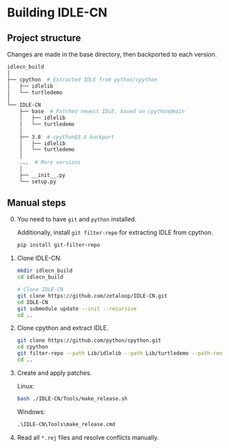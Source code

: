 # Building IDLE-CN

## Project structure

Changes are made in the base directory, then backported to each version.

```bash
idlecn_build
│
├── cpython  # Extracted IDLE from python/cpython
│   ├── idlelib
│   └── turtledemo
│
└── IDLE-CN
    ├── base  # Patched newest IDLE, based on cpython@main
    │   ├── idlelib
    │   └── turtledemo
    │
    ├── 3.8  # cpython@3.8 backport
    │   ├── idlelib
    │   └── turtledemo
    │
    ...  # More versions
    │
    ├── __init__.py
    └── setup.py
```

## Manual steps

0.  You need to have `git` and `python` installed.

    Additionally, install `git filter-repo` for extracting IDLE from cpython.

    ```bash
    pip install git-filter-repo
    ```

1.  Clone IDLE-CN.

    ```bash
    mkdir idlecn_build
    cd idlecn_build

    # Clone IDLE-CN
    git clone https://github.com/zetaloop/IDLE-CN.git
    cd IDLE-CN
    git submodule update --init --recursive
    cd ..
    ```

2.  Clone cpython and extract IDLE.

    ```bash
    git clone https://github.com/python/cpython.git
    cd cpython
    git filter-repo --path Lib/idlelib --path Lib/turtledemo --path-rename Lib/idlelib:idlelib --path-rename Lib/turtledemo:turtledemo --force
    cd ..
    ```

3.  Create and apply patches.

    Linux:
    ```bash
    bash ./IDLE-CN/Tools/make_release.sh
    ```
    Windows:
    ```cmd
    .\IDLE-CN\Tools\make_release.cmd
    ```

4.  Read all `*.rej` files and resolve conflicts manually.
